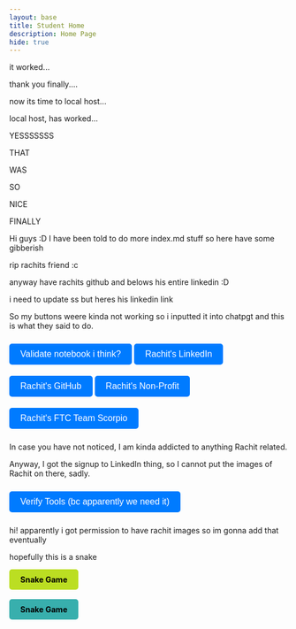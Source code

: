 ```yaml
---
layout: base
title: Student Home 
description: Home Page
hide: true
---
```


it worked...

thank you finally....

now its time to local host...

local host, has worked...

YESSSSSSS

THAT

WAS

SO

NICE

FINALLY

Hi guys :D
I have been told to do more index.md stuff so here have some gibberish

rip rachits friend :c

anyway have rachits github and belows his entire linkedin :D

i need to update ss but heres his linkedin link

So my buttons weere kinda not working so i inputted it into chatpgt and this is what they said to do.


<!DOCTYPE html>
<html lang="en">
<head>
  <meta charset="UTF-8">
  <meta name="viewport" content="width=device-width, initial-scale=1.0">
  <title>Buttons</title>
  <style>
    .button {
      display: inline-block;
      margin: 10px 0;
      text-decoration: none;
    }
    .button button {
      padding: 10px 20px;
      font-size: 16px;
      background-color: #007BFF;
      color: white;
      border: none;
      cursor: pointer;
      border-radius: 5px;
    }
    .button button:hover {
      background-color: #0056b3;
    }
  </style>
</head>
<body>
  <a href="https://github.com/xinjiav2/test2/blob/main/_notebooks/Foundation/B-tools_and_equipment/2023-08-22-devops_tools-verify.ipynb" target="_blank" class="button">
    <button>Validate notebook i think?</button>
  </a>

  <a href="https://www.linkedin.com/in/rachit-jaiswal-a534b5196" target="_blank" class="button">
    <button>Rachit's LinkedIn</button>
  </a>

  <a href="https://github.com/rachit-j" target="_blank" class="button">
    <button>Rachit's GitHub</button>
  </a>

  <a href="https://academicsandathleticsforall.org/team" target="_blank" class="button">
    <button>Rachit's Non-Profit</button>
  </a>

  <a href="https://ftcscorpio.com/2022-2023-members/" target="_blank" class="button">
    <button>Rachit's FTC Team Scorpio</button>
  </a>

  <p>In case you have not noticed, I am kinda addicted to anything Rachit related.</p>

  <p>Anyway, I got the signup to LinkedIn thing, so I cannot put the images of Rachit on there, sadly.</p>

  <a href="https://nighthawkcoders.github.io/portfolio_2025/devops/tools/verify" target="_blank" class="button">
    <button>Verify Tools (bc apparently we need it)</button>
  </a>
</body>
</html>

hi!
apparently i got permission to have rachit images
so im gonna add that eventually

hopefully this is a snake 

<div style="display: flex; flex-wrap: wrap; gap: 10px;">
    <a href="{{site.baseurl}}/snake" style="text-decoration: none;">
        <div style="background-color: #BBDE22; color: black; padding: 10px 20px; border-radius: 5px; font-weight: bold;">
            Snake Game
        </div>
     </a>
</div>

<br>


<div style="display: flex; flex-wrap: wrap; gap: 10px;">
    <a href="{{site.baseurl}}/problemos" style="text-decoration: none;">
        <div style="background-color: #38afad; color: black; padding: 10px 20px; border-radius: 5px; font-weight: bold;">
            Snake Game
        </div>
     </a>
</div>

<br>
